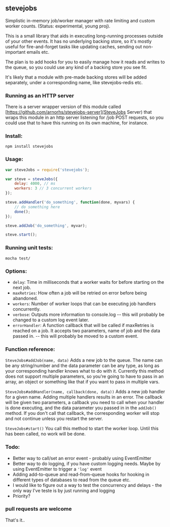 ## stevejobs

Simplistic in-memory job/worker manager with rate limiting and custom worker counts. (Status: experimental, young proj).

This is a small library that aids in executing long-running processes outside of your other events. It has no underlying backing store, so
it's mostly useful for fire-and-forget tasks like updating caches, sending out non-important emails etc.

The plan is to add hooks for you to easily manage how it reads and writes to the queue, so you could use any kind of a backing store you see fit.

It's likely that a module with pre-made backing stores will be added separately, under a corresponding name, like stevejobs-redis etc.

### Running as an HTTP server

There is a server wrapper version of this module called [https://github.com/arnorhs/stevejobs-server](SteveJobs Server) that
wraps this module in an http server listening for /job POST requests, so you could use that to have this running on its own
machine, for instance.

### Install:

    npm install stevejobs

### Usage:
    
```javascript
var steveJobs = require('stevejobs');

var steve = steveJobs({
    delay: 4000, // ms
    workers: 3 // 3 concurrent workers
});

steve.addHandler('do_something', function(done, myvars) {
    // do something here
    done();
});

steve.addJob('do_something', myvar);

steve.start();
```
### Running unit tests:

    mocha test/

### Options:

- `delay`: Time in milliseconds that a worker waits for before starting on the next job.
- `maxRetries`: How often a job will be retried on error before being abandoned.
- `workers`: Number of worker loops that can be executing job handlers concurrently.
- `verbose`: Outputs more information to console.log -- this will probably be changed to a custom log event later.
- `errorHandler`: A function callback that will be called if maxRetries is reached on a job. It accepts two parameters, name of job and the data passed in. -- this will probably be moved to a custom event.

### Function reference:

`SteveJobs#addJob(name, data)`
Adds a new job to the queue. The name can be any string/number and the data parameter can be any type, as long as your corresponding handler knows what to do with it. Currently this method does not support multiple parameters, so you're going to have to pass in an array, an object or something like that if you want to pass in multiple vars.

`SteveJobs#addHandler(name, callback(done, data))`
Adds a new job handler for a given name. Adding multiple handlers results in an error. The callback will be given two parameters, a callback you need to call when your handler is done executing, and the data parameter you passed in in the `addJob()` method. If you don't call that callback, the corresponding worker will stop and not continue unless you restart the server.

`SteveJobs#start()`
You call this method to start the worker loop. Until this has been called, no work will be done.

### Todo:

- Better way to call/set an error event - probably using EventEmitter
- Better way to do logging, if you have custom logging needs. Maybe by using EventEmitter to trigger a `'log'` event
- Adding add-to-queue and read-from-queue hooks for hooking in different types of databases to read from the queue etc.
- I would like to figure out a way to test the concurrency and delays - the only way I've teste is by just running and logging
- Priority?

### pull requests are welcome
That's it..
